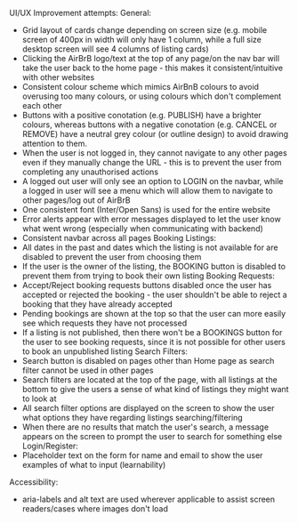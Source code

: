 UI/UX Improvement attempts:
General:
- Grid layout of cards change depending on screen size (e.g. mobile screen of 400px in width will only have 1 column, while a full size desktop screen will see 4 columns of listing cards)
- Clicking the AirBrB logo/text at the top of any page/on the nav bar will take the user back to the home page - this makes it consistent/intuitive with other websites
- Consistent colour scheme which mimics AirBnB colours to avoid overusing too many colours, or using colours which don't complement each other
- Buttons with a positive conotation (e.g. PUBLISH) have a brighter colours, whereas buttons with a negative conotation (e.g. CANCEL or REMOVE) have a neutral grey colour (or outline design) to avoid drawing attention to them.
- When the user is not logged in, they cannot navigate to any other pages even if they manually change the URL - this is to prevent the user from completing any unauthorised actions
- A logged out user will only see an option to LOGIN on the navbar, while a logged in user will see a menu which will allow them to navigate to other pages/log out of AirBrB
- One consistent font (Inter/Open Sans) is used for the entire website
- Error alerts appear with error messages displayed to let the user know what went wrong (especially when communicating with backend)
- Consistent navbar across all pages
Booking Listings:
- All dates in the past and dates which the listing is not available for are disabled to prevent the user from choosing them
- If the user is the owner of the listing, the BOOKING button is disabled to prevent them from trying to book their own listing
Booking Requests:
- Accept/Reject booking requests buttons disabled once the user has accepted or rejected the booking - the user shouldn't be able to reject a booking that they have already accepted
- Pending bookings are shown at the top so that the user can more easily see which requests they have not processed
- If a listing is not published, then there won't be a BOOKINGS button for the user to see booking requests, since it is not possible for other users to book an unpublished listing
Search Filters:
- Search button is disabled on pages other than Home page as search filter cannot be used in other pages
- Search filters are located at the top of the page, with all listings at the bottom to give the users a sense of what kind of listings they might want to look at
- All search filter options are displayed on the screen to show the user what options they have regarding listings searching/filtering
- When there are no results that match the user's search, a message appears on the screen to prompt the user to search for something else
Login/Register: 
- Placeholder text on the form for name and email to show the user examples of what to input (learnability)

Accessibility:
- aria-labels and alt text are used wherever applicable to assist screen readers/cases where images don't load